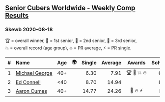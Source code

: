 <style>table {white-space: nowrap;}</style>
<link rel="stylesheet" type="text/css" href="/scw-comp/css/flags.css" />

## [Senior Cubers Worldwide - Weekly Comp Results](/scw-comp/results/)
### Skewb 2020-08-18

<span style="white-space: nowrap;">🏆 = overall winner</span>, <span style="white-space: nowrap;">🥇 = 1st senior</span>, <span style="white-space: nowrap;">🥈 = 2nd senior</span>, <span style="white-space: nowrap;">🥉 = 3rd senior</span>, <span style="white-space: nowrap;">💥 = overall record (age group)</span>, <span style="white-space: nowrap;">🔥 = PR average</span>, <span style="white-space: nowrap;">⚡ = PR single</span>.

| # | Name | Age | 🌍 | Single | Average | Awards | Solve 1 | Solve 2 | Solve 3 | Solve 4 | Solve 5 | Video |
| :--: | :-- | :--: | :--: | --: | --: | :--: | --: | --: | --: | --: | --: | :-- |
| 1 | [Michael George](../../persons/michael_george/skewb.md) | 40+ | <i class="flag flag-GB" /> | 6.30 | 7.91 | 🏆 🥇 💥 🔥 | 6.30 | 8.59 | 6.63 | 8.52 | 10.80 | [Desktop](https://www.facebook.com/michael.george.545/videos/10214193835400177) / [Mobile](https://m.facebook.com/michael.george.545/videos/10214193835400177) |
| 2 | [Ed Connell](../../persons/ed_connell/skewb.md) | <40 | <i class="flag flag-IE" /> | 8.70 | 14.94 |  | 8.70 | 16.57 | 12.16 | 16.10 | 23.05 | [Desktop](https://www.facebook.com/events/940960439648894/permalink/946961039048834) / [Mobile](https://m.facebook.com/events/940960439648894?view=permalink&id=946961039048834) |
| 3 | [Aaron Cumes](../../persons/aaron_cumes/skewb.md) | 40+ | <i class="flag flag-GB" /> | 14.77 | 24.26 | 🥈 🔥 ⚡ | DNF | 26.15 | 26.31 | 20.31 | 14.77 | [Desktop](https://www.facebook.com/events/940960439648894/permalink/941539536257651) / [Mobile](https://m.facebook.com/events/940960439648894?view=permalink&id=941539536257651) |

<!-- Global site tag (gtag.js) - Google Analytics -->
<script async src="https://www.googletagmanager.com/gtag/js?id=UA-86348435-3"></script>
<script>window.dataLayer = window.dataLayer || []; function gtag() {dataLayer.push(arguments);} gtag('js', new Date()); gtag('config', 'UA-86348435-3');</script>

